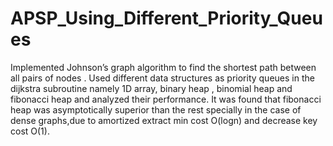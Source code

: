 # APSP_Using_Different_Priority_Queues
Implemented Johnson’s graph algorithm to find the shortest path between all pairs of nodes .
Used different data structures as priority queues in the dijkstra subroutine namely 1D array, binary heap , binomial heap and fibonacci heap and analyzed their performance.
It was found that fibonacci heap was asymptotically superior than the rest specially in the case of dense graphs,due to amortized extract min cost O(logn) and decrease key cost O(1).
